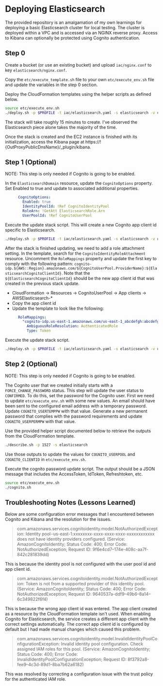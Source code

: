 # Deploying Elasticsearch
The provided repository is an amalgamation of my own learnings for deploying a basic Elasticsearch cluster for local testing. The cluster is deployed within a VPC and is accessed via an NGINX reverse proxy. Access to Kibana can optionally be protected using Cognito authentication.

## Step 0
Create a bucket (or use an existing bucket) and upload `iac/nginx.conf` to key `elasticsearch/nginx.conf`.

Copy the `etc/execute_template.sh` file to your own `etc/execute_env.sh` file and update the variables in the step 0 section.

Deploy the CloudFormation templates using the helper scripts as defined below.

```bash
source etc/execute_env.sh
./deploy.sh -p $PROFILE -t iac/elasticsearch.yaml -s elasticsearch -v create
```

The stack will take roughly 15 minutes to create. I've observed the Elasticsearch piece alone takes the majority of the time.

Once the stack is created and the EC2 instance is finished with its initialization, access the Kibana page at https://!{OutProxyPublicDnsName}/_plugin/kibana.


## Step 1 (Optional)
NOTE: This step is only needed if Cognito is going to be enabled.

In the `ElasticsearchDomain` resource, update the `CognitoOptions` property. Set Enabled to true and update to associated additional properties.

```yaml
      CognitoOptions:
        Enabled: true
        IdentityPoolId: !Ref CognitoIdentityPool
        RoleArn: !GetAtt ElasticsearchRole.Arn
        UserPoolId: !Ref CognitoUserPool
```

Execute the update stack script. This will create a new Cognito app client id specific to Elasticsearch.

```bash
./deploy.sh -p $PROFILE -t iac/elasticsearch.yaml -s elasticsearch -v update
```

After the stack is finished updating, we need to add a role attachment setting. In the template, search for the `CognitoIdentityRoleAttachment` resource. Uncomment the `RoleMappings` property and update the first key to comply with the following pattern: `cognito-idp.${AWS::Region}.amazonaws.com/${CognitoUserPool.ProviderName}:${ElasticsearchCognitoClientId}`. Note that the `${ElasticsearchCognitoClientId}` should be the new app client id that was created in the previous stack update.
* CloudFormation -> Resources -> CognitoUserPool -> App clients -> AWSElasticsearch-*
* Copy the app client id
* Update the template to look like the following:

```yaml
      RoleMappings:
        "cognito-idp.us-east-1.amazonaws.com/us-east-1_abcdefgh:abcdefgh1234567890abcdefgh":
          AmbiguousRoleResolution: AuthenticatedRole
          Type: Token
```

Execute the update stack script.

```bash
./deploy.sh -p $PROFILE -t iac/elasticsearch.yaml -s elasticsearch -v update
```

## Step 2 (Optional)
NOTE: This step is only needed if Cognito is going to be enabled.

The Cognito user that we created initially starts with a `FORCE_CHANGE_PASSWORD` status. This step will update the user status to `CONFIRMED`. To do this, set the password for the Cognito user. First we need to update `etc/execute_env.sh` with some new values. An email should have been sent to the configured email address with a temporary password. Update `COGNITO_USERTEMPPW` with that value. Generate a new permanent password that complies with the password requirements and update `COGNITO_USERPERMPW` with that value.

Use the provided helper script documented below to retrieve the outputs from the CloudFormation template.

```bash
./describe.sh -p 1527 -s elasticsearch
```

Use those outputs to update the values for `COGNITO_USERPOOL` and `COGNITO_CLIENTID` in `etc/execute_env.sh`.

Execute the cognito password update script. The output should be a JSON message that includes the AccessToken, IdToken, Refreshtoken, etc. 

```bash
source etc/execute_env.sh
./cognito.sh
```

## Troubleshooting Notes (Lessons Learned)
Below are some configuration error messages that I encountered between Cognito and Kibana and the resolution for the issues.

> com.amazonaws.services.cognitoidentity.model.NotAuthorizedException: Identity pool - us-east-1:xxxxxxxx-xxxx-xxxx-xxxx-xxxxxxxxxxxx does not have identity providers configured. (Service: AmazonCognitoIdentity; Status Code: 400; Error Code: NotAuthorizedException; Request ID: 9f6e4cd7–174e-408c-aa7f-842c281839dd)

This is because the identity pool is not configured with the user pool id and app client id.

> com.amazonaws.services.cognitoidentity.model.NotAuthorizedException: Token is not from a supported provider of this identity pool. (Service: AmazonCognitoIdentity; Status Code: 400; Error Code: NotAuthorizedException; Request ID: 9640537a-ddf9–49b6–8a14–6c349822f6f4)

This is because the wrong app client id was entered. The app client created as a resource by the CloudFormation template isn't used. When enabling Cognito for Elasticsearch, the service creates a different app client with the correct settings automatically. The correct app client id is configured by default but I had made manual changes which caused this problem.

> com.amazonaws.services.cognitoidentity.model.InvalidIdentityPoolConfigurationException: Invalid identity pool configuration. Check assigned IAM roles for this pool. (Service: AmazonCognitoIdentity; Status Code: 400; Error Code: InvalidIdentityPoolConfigurationException; Request ID: 8f3792a8-fee9–4c3d-89d1–8ba7b62a6182)

This was resolved by correcting a configuration issue with the trust policy for the authenticated IAM role.